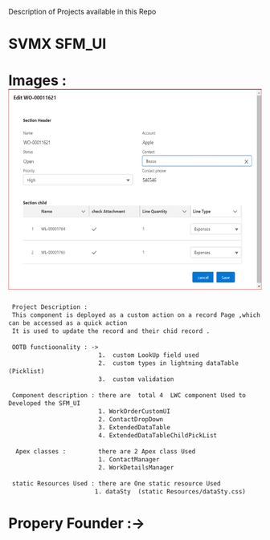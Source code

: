 
Description of Projects  available in this Repo
 
# SVMX SFM_UI 


# Images : <img src="images/SfmUi.JPG" width="650" height="400" >

    

     Project Description : 
     This component is deployed as a custom action on a record Page ,which can be accessed as a quick action 
     It is used to update the record and their chid record .
     
     OOTB functioonality : ->
                             1.  custom LookUp field used 
                             2.  custom types in lightning dataTable (Picklist)
                             3.  custom validation 
 
     Component description : there are  total 4  LWC component Used to Developed the SFM_UI
                             1. WorkOrderCustomUI
                             2. ContactDropDown
                             3. ExtendedDataTable
                             4. ExtendedDataTableChildPickList
                             
      Apex classes :         there are 2 Apex class Used 
                             1. ContactManager 
                             2. WorkDetailsManager
                             
     static Resources Used : there are One static resource Used 
                            1. dataSty  (static Resources/dataSty.css)
     
     
    
    
    
#  Propery Founder :->
     
     


